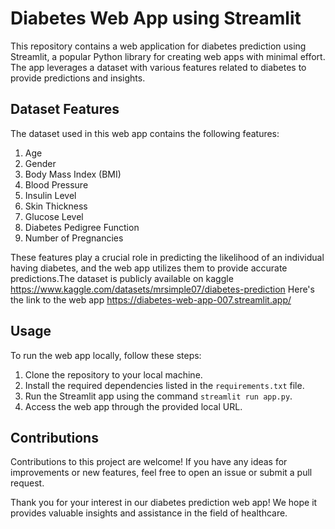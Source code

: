 
# Diabetes Web App using Streamlit

This repository contains a web application for diabetes prediction using Streamlit, a popular Python library for creating web apps with minimal effort. The app leverages a dataset with various features related to diabetes to provide predictions and insights.


## Dataset Features

The dataset used in this web app contains the following features:

1. Age
2. Gender
3. Body Mass Index (BMI)
4. Blood Pressure
5. Insulin Level
6. Skin Thickness
7. Glucose Level
8. Diabetes Pedigree Function
9. Number of Pregnancies

These features play a crucial role in predicting the likelihood of an individual having diabetes, and the web app utilizes them to provide accurate predictions.The dataset is publicly available on kaggle https://www.kaggle.com/datasets/mrsimple07/diabetes-prediction
Here's the link to the web app https://diabetes-web-app-007.streamlit.app/

## Usage

To run the web app locally, follow these steps:

1. Clone the repository to your local machine.
2. Install the required dependencies listed in the `requirements.txt` file.
3. Run the Streamlit app using the command `streamlit run app.py`.
4. Access the web app through the provided local URL.

## Contributions

Contributions to this project are welcome! If you have any ideas for improvements or new features, feel free to open an issue or submit a pull request.

Thank you for your interest in our diabetes prediction web app! We hope it provides valuable insights and assistance in the field of healthcare.


